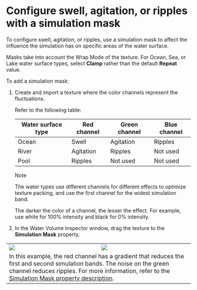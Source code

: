 # Configure swell, agitation, or ripples with a simulation mask

To configure swell, agitation, or ripples, use a simulation mask to affect the influence the simulation has on specific areas of the water surface.

Masks take into account the Wrap Mode of the texture. For Ocean, Sea, or Lake water surface types, select **Clamp** rather than the default **Repeat** value.

To add a simulation mask:

1. Create and import a texture where the color channels represent the fluctuations.

	Refer to the following table:

    | Water surface type  | Red channel | Green channel | Blue channel |
    |---------------------|-------------|---------------|--------------|
    | Ocean               | Swell       | Agitation     | Ripples      |
    | River               | Agitation   | Ripples       | Not used     |
    | Pool                | Ripples     | Not used      | Not used     |

    > [!NOTE]
    > The water types use different channels for different effects to optimize texture packing, and use the first channel for the widest simulation band.

    The darker the color of a channel, the lesser the effect. For example, use white for 100% intensity and black for 0% intensity.

1. In the Water Volume Inspector window, drag the texture to the **Simulation Mask** property.

<table>
<tr>
<td>
<img src="Images/WaterMask_Example-22.2.png">
</td>
<td>
<img src="Images/WaterMask_ExempleRender.PNG">
</td>
</tr>
<tr>
<td colspan="2">
In this example, the red channel has a gradient that reduces the first and second simulation bands. The noise on the green channel reduces ripples. For more information, refer to the <a href="settings-and-properties-related-to-the-water-system.md#simulationmask">Simulation Mask property description</a>.
</td>
</tr>
</table>
